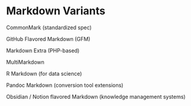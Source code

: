 # Markdown Variants
CommonMark (standardized spec)

GitHub Flavored Markdown (GFM)

Markdown Extra (PHP-based)

MultiMarkdown

R Markdown (for data science)

Pandoc Markdown (conversion tool extensions)

Obsidian / Notion flavored Markdown (knowledge management systems)